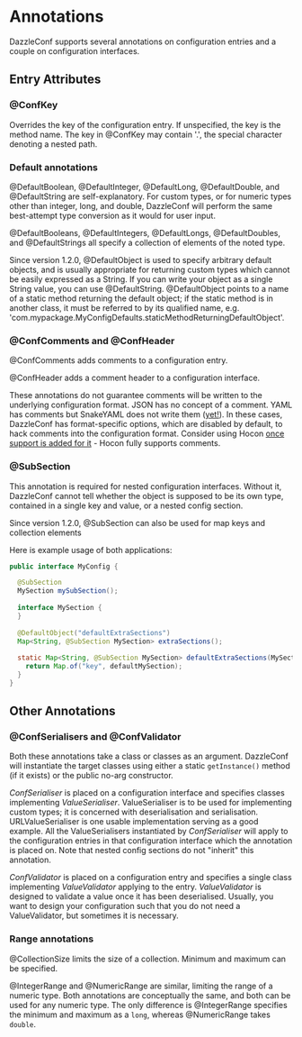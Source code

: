 
# Annotations

DazzleConf supports several annotations on configuration entries and a couple on configuration interfaces.

## Entry Attributes

### @ConfKey

Overrides the key of the configuration entry. If unspecified, the key is the method name. The key in @ConfKey may contain '.', the special character denoting a nested path.

### Default annotations

@DefaultBoolean, @DefaultInteger, @DefaultLong, @DefaultDouble, and @DefaultString are self-explanatory. For custom types, or for numeric types other than integer, long, and double, DazzleConf will perform the same best-attempt type conversion as it would for user input.

@DefaultBooleans, @DefaultIntegers, @DefaultLongs, @DefaultDoubles, and @DefaultStrings all specify a collection of elements of the noted type.

Since version 1.2.0, @DefaultObject is used to specify arbitrary default objects, and is usually appropriate for returning custom types which cannot be easily expressed as a String. If you can write your object as a single String value, you can use @DefaultString. @DefaultObject points to a name of a static method returning the default object; if the static method is in another class, it must be referred to by its qualified name, e.g. 'com.mypackage.MyConfigDefaults.staticMethodReturningDefaultObject'.

### @ConfComments and @ConfHeader

@ConfComments adds comments to a configuration entry.

@ConfHeader adds a comment header to a configuration interface.

These annotations do not guarantee comments will be written to the underlying configuration format. JSON has no concept of a comment. YAML has comments but SnakeYAML does not write them ([yet!](https://github.com/A248/DazzleConf/issues/10)). In these cases, DazzleConf has format-specific options, which are disabled by default, to hack comments into the configuration format. Consider using Hocon [once support is added for it](https://github.com/A248/DazzleConf/pull/6) - Hocon fully supports comments.

### @SubSection

This annotation is required for nested configuration interfaces. Without it, DazzleConf cannot tell whether the object is supposed to be its own type, contained in a single key and value, or a nested config section.

Since version 1.2.0, @SubSection can also be used for map keys and collection elements

Here is example usage of both applications:

```java
public interface MyConfig {

  @SubSection
  MySection mySubSection();
  
  interface MySection {
  }
  
  @DefaultObject("defaultExtraSections")
  Map<String, @SubSection MySection> extraSections();
  
  static Map<String, @SubSection MySection> defaultExtraSections(MySection defaultMySection /* optional parameter, see @DefaultObject javadoc */) {
    return Map.of("key", defaultMySection);
  }
}
```

## Other Annotations

### @ConfSerialisers and @ConfValidator

Both these annotations take a class or classes as an argument. DazzleConf will instantiate the target classes using either a static `getInstance()` method (if it exists) or the public no-arg constructor.

*ConfSerialiser* is placed on a configuration interface and specifies classes implementing *ValueSerialiser*. ValueSerialiser is to be used for implementing custom types; it is concerned with deserialisation and serialisation. URLValueSerialiser is one usable implementation serving as a good example. All the ValueSerialisers instantiated by *ConfSerialiser* will apply to the configuration entries in that configuration interface which the annotation is placed on. Note that nested config sections do not "inherit" this annotation.

*ConfValidator* is placed on a configuration entry and specifies a single class implementing *ValueValidator* applying to the entry. *ValueValidator* is designed to validate a value once it has been deserialised. Usually, you want to design your configuration such that you do not need a ValueValidator, but sometimes it is necessary.

### Range annotations

@CollectionSize limits the size of a collection. Minimum and maximum can be specified.

@IntegerRange and @NumericRange are similar, limiting the range of a numeric type. Both annotations are conceptually the same, and both can be used for any numeric type. The only difference is @IntegerRange specifies the minimum and maximum as a `long`, whereas @NumericRange takes `double`.
